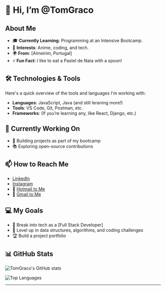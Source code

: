 # 👋 Hi, I’m @TomGraco

## About Me
- 🎓 **Currently Learning**: Programming at an Intensive Bootcamp.
- 👀 **Interests**: Anime, coding, and tech.
- 🌍 **From**: [Almeirim, Portugal]
- ⚡ **Fun Fact**: I like to eat a Pastel de Nata with a spoon!

## 🛠️ Technologies & Tools
Here's a quick overview of the tools and languages I'm working with:

- **Languages**: JavaScript, Java (and still leraning more!)
- **Tools**: VS Code, Git, Postman, etc.
- **Frameworks**: (If you’re learning any, like React, Django, etc.)

## 🌱 Currently Working On
- 🚀 Building projects as part of my bootcamp
- 📚 Exploring open-source contributions

## 📫 How to Reach Me
- [LinkedIn](https://www.linkedin.com/in/tom%C3%A1s-gra%C3%A7o/)
- [Instagram](https://www.instagram.com/tabemohgrasso/)
- 📧 [Hotmail to Me](mailto:baptistag1@hotmail.com)
- 📧 [Gmail to Me](mailto:baptistagraco1@gmail.com)

## 💻 My Goals
- 💼 Break into tech as a [Full Stack Developer]
- 💪 Level up in data structures, algorithms, and coding challenges
- 🏆 Build a project portfolio

## 📊 GitHub Stats
![TomGraco's GitHub stats](https://github-readme-stats.vercel.app/api?username=TomGraco&show_icons=true&theme=radical)

<!-- Optional: Add additional GitHub Stats -->
![Top Languages](https://github-readme-stats.vercel.app/api/top-langs/?username=TomGraco&layout=compact&theme=radical)

---


<!---
TomGraco/TomGraco is a ✨ special ✨ repository because its `README.md` (this file) appears on your GitHub profile.
You can click the Preview link to take a look at your changes.
--->
